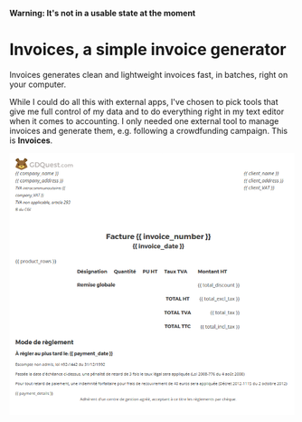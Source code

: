 **Warning: It's not in a usable state at the moment**

# Invoices, a simple invoice generator

Invoices generates clean and lightweight invoices fast, in batches, right on your computer.

While I could do all this with external apps, I've chosen to pick tools that give me full control of my data and to do everything right in my text editor when it comes to accounting. I only needed one external tool to manage invoices and generate them, e.g. following a crowdfunding campaign. This is **Invoices**.

![Invoice template example](./img/template-demo.png)
